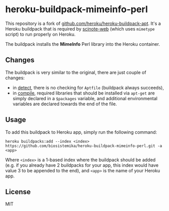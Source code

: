 # heroku-buildpack-mimeinfo-perl

This repository is a fork of [github.com/heroku/heroku-buildpack-apt](https://github.com/heroku/heroku-buildpack-apt). It's a Heroku buildpack that is required by [scinote-web](https://github.com/biosistemika/scinote-web) (which uses `mimetype` script) to run properly on Heroku.

The buildpack installs the **MimeInfo** Perl library into the Heroku container.

## Changes

The buildpack is very similar to the original, there are just couple of changes:
* in [detect](/bin/detect), there is no checking for `Aptfile` (buildpack always succeeds),
* in [compile](/bin/compile), required libraries that should be installed via `apt-get` are simply declared in a `$packages` variable, and additional environmental variables are declared towards the end of the file.

## Usage

To add this buildpack to Heroku app, simply run the following command:
```
heroku buildpacks:add --index <index> https://github.com/biosistemika/heroku-buildpack-mimeinfo-perl.git -a <app>
```
Where `<index>` is a 1-based index where the buildpack should be added (e.g. if you already have 2 buildpacks for your app, this index would have value 3 to be appended to the end), and `<app>` is the name of your Heroku app.

## License

MIT

